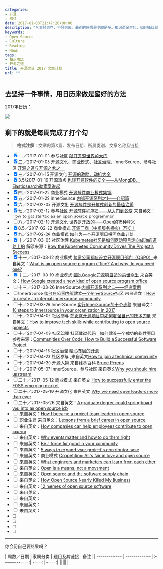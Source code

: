 ```yaml
---
categories:
- 开源
- 感悟
date: 2017-01-03T21:47:20+08:00
description: "凡事预则立，不预则废。最近的感悟是少即是多。知识盈余时代，如何抽丝剥茧阐述真理才能赢得信任。2017年，开始经营“开源之道”，撰写或翻译自认为有价值的文章，每周一篇，共52篇。此为具体表格。"
keywords:
- Open Source
- Culture
- Reading
- News
tags:
- 每周精选
- 开源之道
title: 开源之道 2017 文章计划
url: ""
---
```


## 去坚持一件事情，用日历来做是蛮好的方法

2017年日历：

![](https://raw.githubusercontent.com/OCselected/ttoos/master/static/media/2017_calendar.jpeg)


## 剩下的就是每周完成了打个勾

> **格式注解**：文章的第X篇、发布日期、所属类别、文章名称及链接

- [x]  一／2017-01-03   参与社区 [敲开开源世界的大门](http://www.ocselected.org/posts/advice_for_building_a_career_in_open_source/)
- [x] 二／2017-01-08 开源文化、商业模式、社区治理、InnerSource、参与社区 [开源之道与开源之术之一](http://www.ocselected.org/posts/open_source_tao_and_way/open_source_tao_and_way_0)
- [x] 三／2017-01-15 开源文化 [开源的激励、动机大全](http://www.ocselected.org/posts/motivations_for_consuming_or_publishing_oss/)
- [x] 3.5/2017-01-19 开源热点 [也谈开源软件的安全——从MongDB、Elasticsearch勒索案说起](http://www.ocselected.org/posts/Event_analysis/Security_MongoDB_ElasticSearch/)
- [x] 四／2017-01-22 商业模式 [开源软件商业模式集锦](http://www.ocselected.org/posts/Business_model/opensource_business_model_overview/)
- [x] 五／2017-01-29 InnerSource [内部开源系列之1——介绍篇](http://www.ocselected.org/posts/innersource/introduction_of_innersource/)
- [x] 六／2017-02-05 开源文化 [开源软件是开放式创新的最佳注脚](http://www.ocselected.org/posts/Naming_OpenSource_and_Marketing_2/)
- [x] 七／2017-02-12 参与社区 [开源软件程序员——从入门到蜕变](http://www.ocselected.org/posts/contribute_to_community/how_to_get_started_as_an_open_source_programmer) 来自英文：[How to get started as an open source programmer](https://opensource.com/article/17/1/how-get-started-open-source-programmer)
- [ ] 八／2017-02-19 开源文化 [世界是开放的——Open的15种释义]()
- [x] 8.5／2017-02-22  商业模式 [开源厂商（中间服务机构）万岁！](http://www.ocselected.org/posts/business_model/long_live_open_source_company/)
- [x] 九／2017-02-26 商业模式 [如何为一个开源项目撰写商业计划]()
- [x] 十／2017-03-05 社区治理 [Kubernetes社区是如何驱动项目走向成功的道路上的](http://www.ocselected.org/posts/contribute_to_community/how-the_kubernetes_community_drives_the_project_success/) 解读来源：[How the Kubernetes Community Drives The Project’s Success](https://www.linux.com/news/learn/kubernetes/kubernetes-community-drives-projects-success)
- [x] 十一／2017-03-12 商业模式 [每家公司都应设立开源项目部门（OSPO）](http://www.ocselected.org/posts/business_model/whats_open_source_program_office/)来自英文：[What is an open source program office? And why do you need one?](https://opensource.com/business/16/5/whats-open-source-program-office)
- [x] 十二／2017-03-19 商业模式 [细说Google开源项目部的前世今生]() 来自英文：[How Google created a new kind of open source program office](https://opensource.com/business/16/9/google-open-source-program-office)
- [ ] 十三／2017-03-26 InnerSource [内部开源系列之二——经典案例]()
- [ ]  InnerSource [如何在公司内部建立一个InnerSource社区]() 来自译文：[How to create an internal innersource community](https://opensource.com/life/16/11/create-internal-innersource-community)
- [ ] 十／2017-03-26 InnerSource [实行InnerSource的十个步骤]() 来自译文：[10 steps to innersource in your organization in 2017](https://opensource.com/article/17/1/yearbook-10-steps-innersource-your-organization)
- [ ] 十／2017-04-02 社区参与 [在贡献开源项目中如何增强自己的技术力量]() 来自英文：[How to improve tech skills while contributing to open source projects](https://opensource.com/life/16/1/open-source-skills)
- [ ] 十／2017-04-09 社区治理 [社区胜过代码：如何建设一个成功的软件项目]() 参考来源：[Communities Over Code: How to Build a Successful Software Project](https://www.linux.com/news/event/LCNA/2016/communities-over-code-how-build-successful-software-project-0)
- [ ] 十／2017-04-16 社区治理 [精心布局的开源]()
- [ ] 十／2017-04-23 社区参与 [](),来自英文[How to join a technical community](https://opensource.com/article/17/1/how-join-technical-community)
- [ ] 十／2017-04-30 开源人物 []() 来自维基百科 [Bruce Perens](https://en.wikipedia.org/wiki/Bruce_Perens)
- [ ] 十／2017-05-07 InnerSource、参与社区  []() 来自英文[Why you should hire upstream](http://superuser.openstack.org/articles/hire-upstream-first/)
- [ ] 二十／2017-05-12 商业模式 []() 来自英文 [How to successfully enter the FOSS emerging market](https://opensource.com/article/17/1/cultivating-business-foss-market)
- [ ] 二十／2017-05-19 开源文化 []() 来自英文 [Why we need open leaders more than ever](https://opensource.com/open-organization/17/2/need-open-leaders-more-ever)
- [ ] 二十／2017-05-26  []() 来自英文：[A graduate degree could springboard you into an open source job](https://opensource.com/article/17/1/grad-school-open-source-academic-lab)
- [ ] []() 来自英文：[How I became a project team leader in open source](https://opensource.com/article/17/2/my-open-source-story-leader)
- [ ] []() 职业生涯 来自英文：[Lessons from a brief career in open source](https://opensource.com/article/17/2/preparing-career-open-source)
- [ ] []() 来自英文：[How companies can help employees contribute to open source](https://opensource.com/business/17/1/how-companies-contribute-open-source)
- [ ] []() 来自英文：[Why events matter and how to do them right](https://opensource.com/article/17/1/drupal-sibera)
- [ ] []() 来自英文：[Be a force for good in your community](https://opensource.com/open-organization/17/1/force-for-good-community)
- [ ] []() 来自英文：[5 ways to expand your project's contributor base](https://opensource.com/article/17/1/expand-project-contributor-base)
- [ ] []() 来自英文：商业模式 [Coopetition: All's fair in love and open source](https://opensource.com/article/16/12/alls-fair-love-and-open-source)
- [ ] []() 来自英文：[What engineers and marketers can learn from each other](https://opensource.com/open-organization/17/1/engineers-marketers-can-learn)
- [ ] []() 来自英文：[Open is a means, not a movement](https://opensource.com/open-organization/16/10/open-means-not-movement)
- [ ] []() 来自英文：[Open source and the software supply chain](https://opensource.com/article/16/12/open-source-software-supply-chain)
- [ ] []() 来自英文：[How Open Source Nearly Killed My Business](https://www.business.com/articles/john-rampton-open-source-software-risks/)
- [ ] []() 来自英文：[12 memes of open source software](https://opensource.com/business/16/4/12-memes-explain-open-source-software)
- [ ] []() 来自英文：[]()
- [ ] []() 来自英文：[]()
- [ ] []() 来自英文：[]()
- [ ] []() 来自英文：[]()
- [ ]
- [ ]
- [ ]
- [ ]

-------
你会问自己要结果吗？

 |  周数／日期    |     隶属分类       | 题目及其链接 | 备注|
| -------------  | ------------- |:-------------:| -----:| -----:|
||||||

